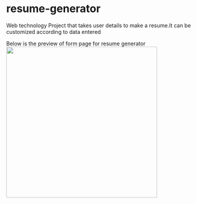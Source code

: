 # resume-generator
Web technology Project that takes user details to make a resume.It can be customized according to data entered


Below is the preview of form page for resume generator
<img src="fill_page.jpg" style="width:400px">
